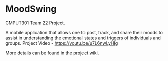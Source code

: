 # MoodSwing
CMPUT301 Team 22 Project.


A mobile application that allows one to post, track, and share their moods to assist in understanding the emotional states and triggers of individuals and groups. Project Video - https://youtu.be/u7L6nwLyHIg


More details can be found in the [project wiki](https://github.com/CMPUT301W17T22/MoodSwing/wiki).

